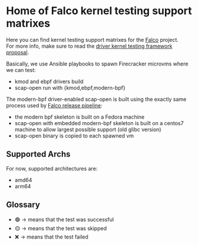 # Home of Falco kernel testing support matrixes

Here you can find kernel testing support matrixes for the [Falco](https://falco.org/) project.  
For more info, make sure to read the [driver kernel testing framework proposal](https://github.com/falcosecurity/libs/blob/master/proposals/20230530-driver-kernel-testing-framework.md).  

Basically, we use Ansible playbooks to spawn Firecracker microvms where we can test:
* kmod and ebpf drivers build
* scap-open run with {kmod,ebpf,modern-bpf}

The modern-bpf driver-enabled scap-open is built using the exactly same process used by [Falco release pipeline](https://github.com/falcosecurity/falco/blob/master/.github/workflows/reusable_build_packages.yaml#L15): 
* the modern bpf skeleton is built on a Fedora machine
* scap-open with embedded modern-bpf skeleton is built on a centos7 machine to allow largest possible support (old glibc version)
* scap-open binary is copied to each spawned vm

## Supported Archs

For now, supported architectures are:
* amd64
* arm64

## Glossary

* 🟢 -> means that the test was successful
* 🟡 -> means that the test was skipped
* ❌ -> means that the test failed


